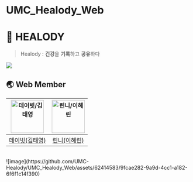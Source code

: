 # UMC_Healody_Web
# 🧬 HEALODY
> Healody : **건강**을 **기록**하고 **공유**하다
<img src="https://github.com/UMC-Healody/UMC_Healody_Server/assets/55044278/91dc78c1-cbc6-43e4-97a0-11cb9534373b">


## 🌏 Web Member
| <img src="https://avatars.githubusercontent.com/u/62414583?s=400&u=093befb423fad7a8618ee18f69bb5f366d4cea51&v=4" width=90px alt="데이빗/김태영"/>  | <img src="https://avatars.githubusercontent.com/u/77167694?v=4" width=90px alt="린니/이혜린"/>  | 
| :-----: | :-----: |
| [데이빗(김태영)](https://github.com/kimtaeyoung201910794) | [린니(이혜린)](https://github.com/HYERINI)  | 
<br>
![image](https://github.com/UMC-Healody/UMC_Healody_Web/assets/62414583/9fcae282-9a9d-4cc1-a182-6f6f1c14f390)
